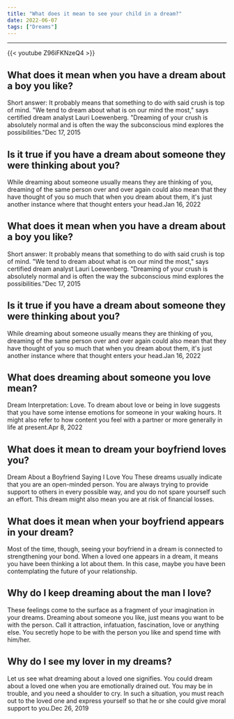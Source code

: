 ```yaml
---
title: "What does it mean to see your child in a dream?"
date: 2022-06-07
tags: ["Dreams"]
---
```


---
{{< youtube Z96iFKNzeQ4 >}}
## What does it mean when you have a dream about a boy you like?
Short answer: It probably means that something to do with said crush is top of mind. "We tend to dream about what is on our mind the most," says certified dream analyst Lauri Loewenberg. "Dreaming of your crush is absolutely normal and is often the way the subconscious mind explores the possibilities."Dec 17, 2015

## Is it true if you have a dream about someone they were thinking about you?
While dreaming about someone usually means they are thinking of you, dreaming of the same person over and over again could also mean that they have thought of you so much that when you dream about them, it's just another instance where that thought enters your head.Jan 16, 2022

## What does it mean when you have a dream about a boy you like?
Short answer: It probably means that something to do with said crush is top of mind. "We tend to dream about what is on our mind the most," says certified dream analyst Lauri Loewenberg. "Dreaming of your crush is absolutely normal and is often the way the subconscious mind explores the possibilities."Dec 17, 2015

## Is it true if you have a dream about someone they were thinking about you?
While dreaming about someone usually means they are thinking of you, dreaming of the same person over and over again could also mean that they have thought of you so much that when you dream about them, it's just another instance where that thought enters your head.Jan 16, 2022

## What does dreaming about someone you love mean?
Dream Interpretation: Love. To dream about love or being in love suggests that you have some intense emotions for someone in your waking hours. It might also refer to how content you feel with a partner or more generally in life at present.Apr 8, 2022

## What does it mean to dream your boyfriend loves you?
Dream About a Boyfriend Saying I Love You These dreams usually indicate that you are an open-minded person. You are always trying to provide support to others in every possible way, and you do not spare yourself such an effort. This dream might also mean you are at risk of financial losses.

## What does it mean when your boyfriend appears in your dream?
Most of the time, though, seeing your boyfriend in a dream is connected to strengthening your bond. When a loved one appears in a dream, it means you have been thinking a lot about them. In this case, maybe you have been contemplating the future of your relationship.

## Why do I keep dreaming about the man I love?
These feelings come to the surface as a fragment of your imagination in your dreams. Dreaming about someone you like, just means you want to be with the person. Call it attraction, infatuation, fascination, love or anything else. You secretly hope to be with the person you like and spend time with him/her.

## Why do I see my lover in my dreams?
Let us see what dreaming about a loved one signifies. You could dream about a loved one when you are emotionally drained out. You may be in trouble, and you need a shoulder to cry. In such a situation, you must reach out to the loved one and express yourself so that he or she could give moral support to you.Dec 26, 2019


